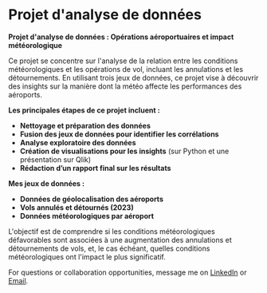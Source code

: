 # Projet d'analyse de données 


**Projet d'analyse de données : Opérations aéroportuaires et impact météorologique**

Ce projet se concentre sur l'analyse de la relation entre les conditions météorologiques et les opérations de vol, incluant les annulations et les détournements. En utilisant trois jeux de données, ce projet vise à découvrir des insights sur la manière dont la météo affecte les performances des aéroports.

**Les principales étapes de ce projet incluent :**
- **Nettoyage et préparation des données**
- **Fusion des jeux de données pour identifier les corrélations**
- **Analyse exploratoire des données**
- **Création de visualisations pour les insights** (sur Python et une présentation sur Qlik)
- **Rédaction d’un rapport final sur les résultats**

**Mes jeux de données :**
- **Données de géolocalisation des aéroports**
- **Vols annulés et détournés (2023)**
- **Données météorologiques par aéroport**

L'objectif est de comprendre si les conditions météorologiques défavorables sont associées à une augmentation des annulations et détournements de vols, et, le cas échéant, quelles conditions météorologiques ont l'impact le plus significatif.

For questions or collaboration opportunities, message me on [LinkedIn](https://www.linkedin.com/in/manolia-pinar/) or [Email](mailto:anoliapinar@gmail.com).
